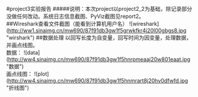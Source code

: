 #project3实验报告
#####说明：本次project以project2_2为基础，除记录部分没做任何改动。系统日志信息截图、PyViz截图见report2。
<br>
##Wireshark查看文件截图（能看到计算机用户名）
![wireshark] (http://ww1.sinaimg.cn/mw690/87f91db3gw1f5grwkfkr4j20l00gbgs8.jpg "wirshark")
##数据处理
以回写长度为自变量，回写时间为因变量，处理数据，并画点线图。<br>
数据： 
![data] (http://ww4.sinaimg.cn/mw690/87f91db3gw1f5hnrpmeaaj20w801eaat.jpg "数据")<br>
画点线图： 
![plot] (http://ww4.sinaimg.cn/mw690/87f91db3gw1f5hnmrart8j20hv0dfwfd.jpg "折线图")<br>
